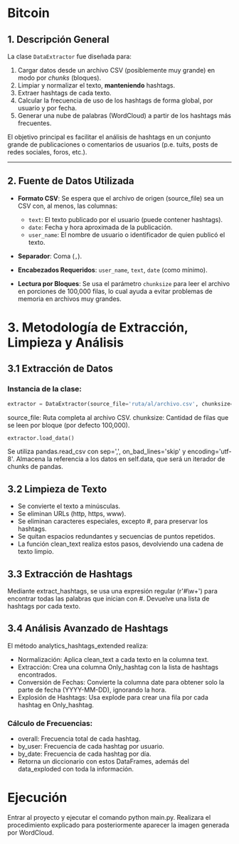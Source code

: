 # Bitcoin
## 1. Descripción General

La clase `DataExtractor` fue diseñada para:

1. Cargar datos desde un archivo CSV (posiblemente muy grande) en modo por *chunks* (bloques).
2. Limpiar y normalizar el texto, **manteniendo** hashtags.
3. Extraer hashtags de cada texto.
4. Calcular la frecuencia de uso de los hashtags de forma global, por usuario y por fecha.
5. Generar una nube de palabras (WordCloud) a partir de los hashtags más frecuentes.

El objetivo principal es facilitar el análisis de hashtags en un conjunto grande de publicaciones o comentarios de usuarios (p.e. tuits, posts de redes sociales, foros, etc.).

---

## 2. Fuente de Datos Utilizada

- **Formato CSV**: Se espera que el archivo de origen (source_file) sea un CSV con, al menos, las columnas:
  - `text`: El texto publicado por el usuario (puede contener hashtags).
  - `date`: Fecha y hora aproximada de la publicación.
  - `user_name`: El nombre de usuario o identificador de quien publicó el texto.

- **Separador**: Coma (`,`).
- **Encabezados Requeridos**: `user_name`, `text`, `date` (como mínimo).
- **Lectura por Bloques**: Se usa el parámetro `chunksize` para leer el archivo en porciones de 100,000 filas, lo cual ayuda a evitar problemas de memoria en archivos muy grandes.

# 3. Metodología de Extracción, Limpieza y Análisis

## 3.1 Extracción de Datos

### Instancia de la clase:

```python
extractor = DataExtractor(source_file='ruta/al/archivo.csv', chunksize=100000)
```

source_file: Ruta completa al archivo CSV.
chunksize: Cantidad de filas que se leen por bloque (por defecto 100,000).
```python 
extractor.load_data()
```
Se utiliza pandas.read_csv con sep=',', on_bad_lines='skip' y encoding='utf-8'.
Almacena la referencia a los datos en self.data, que será un iterador de chunks de pandas.

## 3.2 Limpieza de Texto
- Se convierte el texto a minúsculas.
- Se eliminan URLs (http, https, www).
- Se eliminan caracteres especiales, excepto #, para preservar los hashtags.
- Se quitan espacios redundantes y secuencias de puntos repetidos.
- La función clean_text realiza estos pasos, devolviendo una cadena de texto limpio.

## 3.3 Extracción de Hashtags
Mediante extract_hashtags, se usa una expresión regular (r'#\w+') para encontrar todas las palabras que inician con #.
Devuelve una lista de hashtags por cada texto.
## 3.4 Análisis Avanzado de Hashtags
El método analytics_hashtags_extended realiza:
- Normalización: Aplica clean_text a cada texto en la columna text.
- Extracción: Crea una columna Only_hashtag con la lista de hashtags encontrados.
- Conversión de Fechas: Convierte la columna date para obtener solo la parte de fecha (YYYY-MM-DD), ignorando la hora.
- Explosión de Hashtags: Usa explode para crear una fila por cada hashtag en Only_hashtag.

### Cálculo de Frecuencias:

- overall: Frecuencia total de cada hashtag.
- by_user: Frecuencia de cada hashtag por usuario.
- by_date: Frecuencia de cada hashtag por día.
- Retorna un diccionario con estos DataFrames, además del data_exploded con toda la información.

# Ejecución 
Entrar al proyecto y ejecutar el comando python main.py. Realizara el procedimiento explicado para posteriormente aparecer la imagen generada por  WordCloud.
